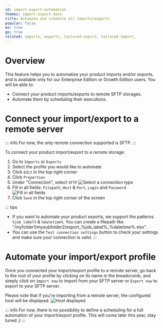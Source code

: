```yaml
---
id: import-export-automation
themes: import-export-data
title: Automate and schedule all imports/exports
popular: false
ee: true
ge: true
related: imports, exports, tailored-export, tailored-import,
---
```


# Overview

This feature helps you to automatize your product imports and/or exports, and is available only for our Enterprise Edition or Growth Edition users.
You will be able to:
* Connect your product imports/exports to remote SFTP storages.
* Automate them by scheduling their executions.

# Connect your import/export to a remote server

::: info
For now, the only remote connection supported is SFTP.
:::

To connect your product import/export to a remote storage:
1. Go to `Imports` or `Exports`
1. Select the profile you would like to automate
1. Click `Edit` in the top right corner
1. Click `Properties`
1. Under "Connection", select `SFTP`
![Select a connection type](../img/Automation_connection_type.png)
1. Fill in all fields: `Filepath`, `Host` & `Port`, `Login` and `Password`
![Fill in all fields](../img/Automation_SFTP_configured.png)
1. Click `Save` in the top right corner of the screen

::: tips
* If you want to automate your product exports, we support the patterns `%job_label%` & `%datetime%`. You can create a filepath like "/myfolder1/mysubfolder2/export_%job_label%_%datetime%.xlsx".
* You can use the `Test connection settings` button to check your settings and make sure your connection is valid.
:::

# Automate your import/export profile

Once you connected your import/export profile to a remote server, go back to the root of your profile by clicking on its name in the breadcrumb, and simply click on `Import now` to import from your SFTP server or `Export now` to export to your SFTP server.

Please note that if you're importing from a remote server, the configured host will be displayed.
![Host displayed](../img/Automation_import_host_displayed.png)

::: info
For now, there is no possibility to define a scheduling for a full automation of your import/export profile. This will come later this year, stay tuned ;)
:::
